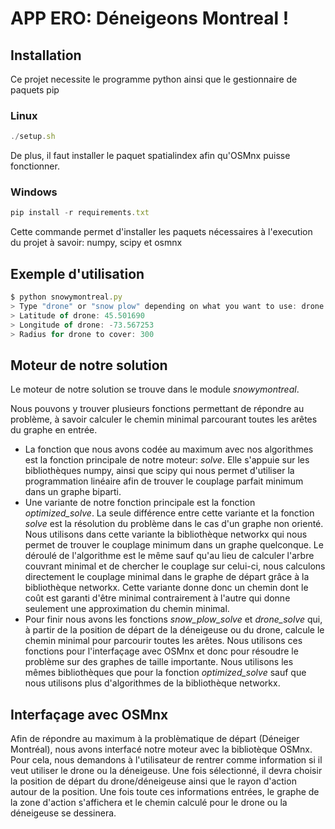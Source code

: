 # APP ERO: Déneigeons Montreal !

## Installation

Ce projet necessite le programme python ainsi que le gestionnaire de paquets pip

### Linux

```js
./setup.sh
```

De plus, il faut installer le paquet spatialindex afin qu'OSMnx puisse fonctionner.

### Windows

```js
pip install -r requirements.txt
```

Cette commande permet d'installer les paquets nécessaires à l'execution du projet à savoir: numpy, scipy et osmnx


## Exemple d'utilisation


```js
$ python snowymontreal.py
> Type "drone" or "snow plow" depending on what you want to use: drone
> Latitude of drone: 45.501690
> Longitude of drone: -73.567253
> Radius for drone to cover: 300
```

## Moteur de notre solution

Le moteur de notre solution se trouve dans le module _snowymontreal_.

Nous pouvons y trouver plusieurs fonctions permettant de répondre au problème, à savoir calculer le chemin minimal parcourant toutes les arêtes du graphe en entrée.

 - La fonction que nous avons codée au maximum avec nos algorithmes est la fonction principale de notre moteur: *solve*. Elle s'appuie sur les bibliothèques numpy, ainsi que scipy qui nous permet d'utiliser la programmation linéaire afin de trouver le couplage parfait minimum dans un graphe biparti.
 - Une variante de notre fonction principale est la fonction *optimized_solve*. La seule différence entre cette variante et la fonction *solve* est la résolution du problème dans le cas d'un graphe non orienté. Nous utilisons dans cette variante la bibliothèque networkx qui nous permet de trouver le couplage minimum dans un graphe quelconque. Le déroulé de l'algorithme est le même sauf qu'au lieu de calculer l'arbre couvrant minimal et de chercher le couplage sur celui-ci, nous calculons directement le couplage minimal dans le graphe de départ grâce à la bibliothèque networkx. Cette variante donne donc un chemin dont le coût est garanti d'être minimal contrairement à l'autre qui donne seulement une approximation du chemin minimal.
 - Pour finir nous avons les fonctions *snow_plow_solve* et *drone_solve* qui, à partir de la position de départ de la déneigeuse ou du drone, calcule le chemin minimal pour parcourir toutes les arêtes. Nous utilisons ces fonctions pour l'interfaçage avec OSMnx et donc pour résoudre le problème sur des graphes de taille importante. Nous utilisons les mêmes bibliothèques que pour la fonction *optimized_solve* sauf que nous utilisons plus d'algorithmes de la bibliothèque networkx.

## Interfaçage avec OSMnx

Afin de répondre au maximum à la problèmatique de départ (Déneiger Montréal), nous avons interfacé notre moteur avec la bibliotèque OSMnx. Pour cela, nous demandons à l'utilisateur de rentrer comme information si il veut utiliser le drone ou la déneigeuse. Une fois sélectionné, il devra choisir la position de départ du drone/déneigeuse ainsi que le rayon d'action autour de la position. Une fois toute ces informations entrées, le graphe de la zone d'action s'affichera et le chemin calculé pour le drone ou la déneigeuse se dessinera.
